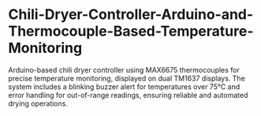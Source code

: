 # Chili-Dryer-Controller-Arduino-and-Thermocouple-Based-Temperature-Monitoring
Arduino-based chili dryer controller using MAX6675 thermocouples for precise temperature monitoring, displayed on dual TM1637 displays. The system includes a blinking buzzer alert for temperatures over 75°C and error handling for out-of-range readings, ensuring reliable and automated drying operations.
